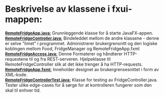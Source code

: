 **Beskrivelse av klassene i fxui-mappen:**
=
<u><font size="2">**RemoteFridgeApp.java:**</font></u> Grunnleggende klasse for å starte JavaFX-appen.    
<u><font size="2">**RemoteFridgeController.java:**</font></u> Bindeleddet mellom de andre klassene - denne er selve "limet" i programmet. Administrerer brukergrensnitt og den logiske koblingen mellom Food, FridgeManager og RemoteFridgeApp.fxml    
<u><font size="2">**RemoteFridgeAccess.java:**</font></u> Denne Formaterer og håndterer HTTP-requestene til og fra REST-serveren. Hjelpeklasse til RemoteFridgeController slik at det ikke trenger å ha HTTP-requests.      
<u><font size="2">**RemoteFridgeApp.fxml:**</font></u> Inneholder designet av brukergrensesnittet i form av XML-kode.     
<u><font size="2">**RemoteFridgeControllerTest.java:**</font></u> Klasse for testing av FridgeController.java. Tester ulike edge-cases for å sørge for at kontrolleren fungerer som den skal til enhver tid.     


